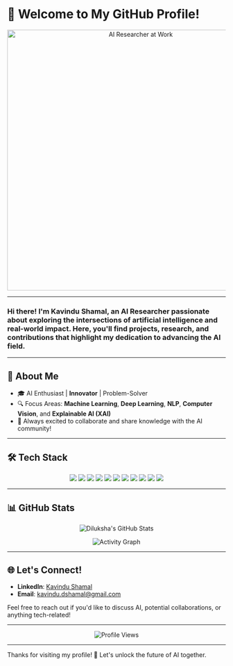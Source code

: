 # 👋 Welcome to My GitHub Profile!

<p align="center">
  <img src="  https://github.com/Anmol-Baranwal/Cool-GIFs-For-GitHub/assets/74038190/7d484dc9-68a9-4ee6-a767-aea59035c12d" width="600" alt="AI Researcher at Work"/>
<!--   <img src="https://user-images.githubusercontent.com/74038190/229223263-cf2e4b07-2615-4f87-9c38-e37600f8381a.gif" width="600" alt="AI Researcher at Work"/> -->
</p>

---

### Hi there! I'm **Kavindu Shamal**, an AI Researcher passionate about exploring the intersections of **artificial intelligence** and **real-world impact**. Here, you'll find projects, research, and contributions that highlight my dedication to advancing the AI field.

---

## 🌌 About Me

- 🎓 AI Enthusiast | **Innovator** | Problem-Solver
- 🔍 Focus Areas: **Machine Learning**, **Deep Learning**, **NLP**, **Computer Vision**, and **Explainable AI (XAI)**
- 🚀 Always excited to collaborate and share knowledge with the AI community!

---

## 🛠️ Tech Stack

<p align="center">
  <img src="https://img.shields.io/badge/Python-3776AB?style=for-the-badge&logo=python&logoColor=white">
  <img src="https://img.shields.io/badge/TensorFlow-FF6F00?style=for-the-badge&logo=tensorflow&logoColor=white">
  <img src="https://img.shields.io/badge/PyTorch-EE4C2C?style=for-the-badge&logo=pytorch&logoColor=white">
  <img src="https://img.shields.io/badge/Keras-D00000?style=for-the-badge&logo=keras&logoColor=white">
  <img src="https://img.shields.io/badge/scikit--learn-F7931E?style=for-the-badge&logo=scikit-learn&logoColor=white">
  <img src="https://img.shields.io/badge/NumPy-013243?style=for-the-badge&logo=numpy&logoColor=white">
  <img src="https://img.shields.io/badge/pandas-150458?style=for-the-badge&logo=pandas&logoColor=white">
  <img src="https://img.shields.io/badge/Docker-2496ED?style=for-the-badge&logo=docker&logoColor=white">
  <img src="https://img.shields.io/badge/Git-F05032?style=for-the-badge&logo=git&logoColor=white">
  <img src="https://img.shields.io/badge/GitHub-181717?style=for-the-badge&logo=github&logoColor=white">
  <img src="https://img.shields.io/badge/Jupyter-F37626?style=for-the-badge&logo=jupyter&logoColor=white">
</p>

---

## 📊 GitHub Stats

<p align="center">
  <img src="https://github-readme-stats.vercel.app/api?username=dilukshashamal&show_icons=true&theme=radical&include_all_commits=true" alt="Diluksha's GitHub Stats"/>
</p>

<p align="center">
  <img src="https://github-readme-activity-graph.vercel.app/graph?username=dilukshashamal&bg_color=0D1117&color=58A6FF&line=1F6FEB&point=58A6FF&area=true&hide_border=true" alt="Activity Graph"/>
</p>

---

## 🌐 Let's Connect!

- **LinkedIn**: [Kavindu Shamal](https://www.linkedin.com/in/kavindushamal/)
- **Email**: [kavindu.dshamal@gmail.com](mailto:kavindu.dshamal@gmail.com)

Feel free to reach out if you'd like to discuss AI, potential collaborations, or anything tech-related!

---

<p align="center">
  <img src="https://komarev.com/ghpvc/?username=dilukshashamal&style=for-the-badge" alt="Profile Views"/>
</p>

---

Thanks for visiting my profile! 🚀 Let's unlock the future of AI together.
